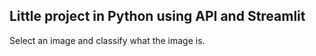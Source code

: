 ## Little project in Python using API and Streamlit

Select an image and classify what the image is.
